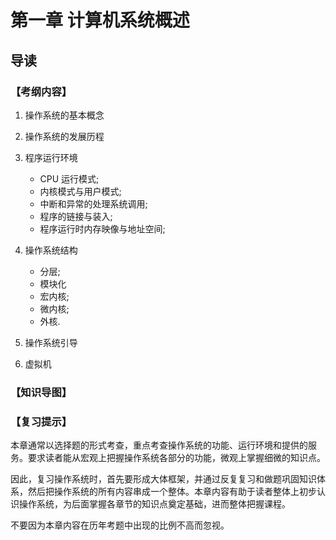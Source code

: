 # 第一章 计算机系统概述

## 导读

### 【考纲内容】

1. 操作系统的基本概念
2. 操作系统的发展历程
3. 程序运行环境
    + CPU 运行模式;
    + 内核模式与用户模式;
    + 中断和异常的处理系统调用;
    + 程序的链接与装入;
    + 程序运行时内存映像与地址空间;

4. 操作系统结构
    + 分层;
    + 模块化
    + 宏内核;
    + 微内核;
    + 外核.

5. 操作系统引导
6. 虚拟机

### 【知识导图】



### 【复习提示】

本章通常以选择题的形式考查，重点考查操作系统的功能、运行环境和提供的服务。要求读者能从宏观上把握操作系统各部分的功能，微观上掌握细微的知识点。

因此，复习操作系统时，首先要形成大体框架，并通过反复复习和做题巩固知识体系，然后把操作系统的所有内容串成一个整体。本章内容有助于读者整体上初步认识操作系统，为后面掌握各章节的知识点奠定基础，进而整体把握课程。

不要因为本章内容在历年考题中出现的比例不高而忽视。
